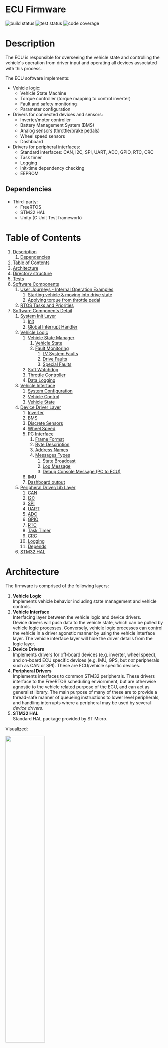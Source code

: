 ECU Firmware
============

![build status](https://img.shields.io/endpoint?url=https://gist.githubusercontent.com/lflaherty/726f8b4794888a707c32f7d8ed585224/raw/ev-ecu-badge-build.json) ![test status](https://img.shields.io/endpoint?url=https://gist.githubusercontent.com/lflaherty/28b16aeeb7b1799dae4080af603c9bcd/raw/ev-ecu-badge-test.json) ![code coverage](https://img.shields.io/endpoint?url=https://gist.githubusercontent.com/lflaherty/716b4527bfa5c501cd59c979dd8f359f/raw/ev-ecu-badge-coverage.json)

<h1 id="Description">Description</h1>

The ECU is responsible for overseeing the vehicle state and controlling the vehicle's operation from driver input and operating all devices associated with this process.

The ECU software implements:
* Vehicle logic:
    * Vehicle State Machine
    * Torque controller (torque mapping to control inverter)
    * Fault and safety monitoring
    * Parameter configuration
* Drivers for connected devices and sensors:
    * Inverter/motor controller
    * Battery Management System (BMS)
    * Analog sensors (throttle/brake pedals)
    * Wheel speed sensors
    * Dashboard
* Drivers for peripheral interfaces:
    * Standard interfaces: CAN, I2C, SPI, UART, ADC, GPIO, RTC, CRC
    * Task timer
    * Logging
    * init-time dependency checking
    * EEPROM

<h2 id="Dependencies">Dependencies</h2>

* Third-party:
    * FreeRTOS
    * STM32 HAL
    * Unity (C Unit Test framework)

<h1 id="Table-of-Contents">Table of Contents</h1>

<!-- TOC -->
1. [Description](#Description)
    1. [Dependencies](#Dependencies)
1. [Table of Contents](#Table-of-Contents)
1. [Architecture](#Architecture)
1. [Directory structure](#Directory-structure)
1. [Tests](#Tests)
1. [Software Components](#Software-Components)
    1. [User Journeys - Internal Operation Examples](#User-Journeys---Internal-Operation-Examples)
        1. [Starting vehicle & moving into drive state](#Starting-vehicle---moving-into-drive-state)
        1. [Applying torque from throttle pedal](#Applying-torque-from-throttle-pedal)
    1. [RTOS Tasks and Priorities](#RTOS-Tasks-and-Priorities)
1. [Software Components Detail](#Software-Components-Detail)
    1. [System Init Layer](#System-Init-Layer)
        1. [Init](#Init)
        1. [Global Interrupt Handler](#Global-Interrupt-Handler)
    1. [Vehicle Logic](#Vehicle-Logic)
        1. [Vehicle State Manager](#Vehicle-State-Manager)
            1. [Vehicle State](#Vehicle-State)
            1. [Fault Monitoring](#Fault-Monitoring)
                1. [LV System Faults](#LV-System-Faults)
                1. [Drive Faults](#Drive-Faults)
                1. [Special Faults](#Special-Faults)
        1. [Soft Watchdog](#Soft-Watchdog)
        1. [Throttle Controller](#Throttle-Controller)
        1. [Data Logging](#Data-Logging)
    1. [Vehicle Interface](#Vehicle-Interface)
        1. [System Configuration](#System-Configuration)
        1. [Vehicle Control](#Vehicle-Control)
        1. [Vehicle State](#Vehicle-State)
    1. [Device Driver Layer](#Device-Driver-Layer)
        1. [Inverter](#Inverter)
        1. [BMS](#BMS)
        1. [Discrete Sensors](#Discrete-Sensors)
        1. [Wheel Speed](#Wheel-Speed)
        1. [PC Interface](#PC-Interface)
            1. [Frame Format](#Frame-Format)
            1. [Byte Description](#Byte-Description)
            1. [Address Names](#Address-Names)
            1. [Messages Types](#Messages-Types)
                1. [State Broadcast](#State-Broadcast)
                1. [Log Message](#Log-Message)
                1. [Debug Console Message (PC to ECU)](#Debug-Console-Message-(PC-to-ECU))
        1. [IMU](#IMU)
        1. [Dashboard output](#Dashboard-output)
    1. [Peripheral Driver/Lib Layer](#Peripheral-Driver-Lib-Layer)
        1. [CAN](#CAN)
        1. [I2C](#I2C)
        1. [SPI](#SPI)
        1. [UART](#UART)
        1. [ADC](#ADC)
        1. [GPIO](#GPIO)
        1. [RTC](#RTC)
        1. [Task Timer](#Task-Timer)
        1. [CRC](#CRC)
        1. [Logging](#Logging)
        1. [Depends](#Depends)
    1. [STM32 HAL](#STM32-HAL)
<!-- END_TOC -->

<h1 id="Architecture">Architecture</h1>

The firmware is comprised of the following layers:

1. __Vehicle Logic__  
Implements vehicle behavior including state management and vehicle controls.
2. __Vehicle Interface__  
Interfacing layer between the vehicle logic and device drivers.  
Device drivers will push data to the vehicle state, which can be pulled by vehicle logic processes. Conversely, vehicle logic processes can control the vehicle in a driver agonstic manner by using the vehicle interface layer. The vehicle interface layer will hide the driver details from the logic layer.
3. __Device Drivers__  
Implements drivers for off-board devices (e.g. inverter, wheel speed), and on-board ECU specific devices (e.g. IMU, GPS, but _not_ peripherals such as CAN or SPI). These are ECU/vehicle specific devices.
4. __Peripheral Drivers__  
Implements interfaces to common STM32 peripherals. These drivers interface to the FreeRTOS scheduling enviornment, but are otherwise agnostic to the vehicle related purpose of the ECU, and can act as generalist library. The main purpose of many of these are to provide a thread-safe manner of queueing instructions to lower level peripherals, and handling interrupts where a peripheral may be used by several _device drivers_.
5. __STM32 HAL__  
Standard HAL package provided by ST Micro.

Visualized:
<p float="left">
  <img src="images/Firmware_Architecture_Basic_View.png" width="50%" />
</p>

<h1 id="Directory-structure">Directory structure</h1>

 * `doc` Supporting assets for docs
 * `src`
   * `cube-proj` Main entrypoint, STM32 HAL, firmware build, and STM32CubeIDE project
   * `vcu` Firmware specific to vehicle control unit.
   * `system-lib` Symlink to common MCU firmware.
 * `test` VCU tests (overlayed on top of system-lib tests)

<h1 id="Tests">Tests</h1>

The library is tested via a suite of unit tests contained under `test`. These unit tests leverge the unit testing framework, `Unity`. 

The tests can be executed by invoking `run_tests.sh`

Executing the tests will generate a code coverage report using `lcov`.

This will also invoke the unit tests from `evfirmware-lib` (`System/`)

<h1 id="Software-Components">Software Components</h1>

Expanding on the high level firmware stack from above, we can see all the software components:

<p float="left">
  <img alt="Firmware Components" src="images/Firmware_Architecture_Detailed_View.png" width="75%" />
</p>

<h2 id="User-Journeys---Internal-Operation-Examples">User Journeys - Internal Operation Examples</h2>

To visualize the flow of data through this system, we can consider a few examples:

<h3 id="Starting-vehicle---moving-into-drive-state">Starting vehicle & moving into drive state</h3>

The driver will:
1. Turn power on
2. Press brake, then simultaneously press dashboard button

The ECU firmware will, internally:

1. Power on
    1. Upon powering on, the init code will initialize all code modules.
    2. Devices will report their status to the _vehicle state_ module.
    3. The _vehicle state manager_ will query these fields until it is satisfied that the vehicle is in an idle, ready, and non fault state.
    4. When it transitions to this ready state, it instructs the _vehicle control_ module to flash in a manner that indicates this state.
    5. The _vehicle control_ module relays this requrest to the _dashboard output_.
    6. The state machine should be in the correct state now, and the driver is shown this state.
2. Driver moves vehicle into drive
    1. The driver physically presses the brake and dashboard button.
    2. At a specific polling period, the _discrete sensors_ module is recording the ADC measurements from the brake sensor ADC input, and the dashboard button input. These measurements are regularly being updated in the _vehicle state_.
    3. Simultaneously, the _vehicle state manager_ is monitoring _vehicle state_ for these fields. If the brake pressure is appropriately high, and the dashboard button has been simultaneously pressed, the _vehicle state manager_ will move through it's drive train power on process (more details in the _vehicle state manager_ doc), and if successful, will transition to the drive state. While transitioning, it instructs the _vehicle control_ module on what it needs the drive train to be doing.
    4. Once in the drive state, the _vehicle state manager_ will instruct the _vehicle control_ module to indicate on the dashboard that the car is in drive. This invokes a method in _dashboard output_ to update the indicator LED.

<h3 id="Applying-torque-from-throttle-pedal">Applying torque from throttle pedal</h3>

Once the driver puts the vehicle into it's drive state (as above), then pressing the accelerator should apply power to the wheels.

The process internal to the ECU:

* At a regular periodic interval, the _discrete sense_ module will sample all of the ADC input sensors, including the throttle pedal sensors.
    * The sensor values are averaged. If no fault condition is found (i.e. the sensors disagree), the _discrete sense_ module will push the latest sensor value to the _vehicle state_ module.
* Simultaneously, the _vehicle control_ state will:
    1. Periodically (the task nominally runs at 100Hz/10ms) request the latest throttle sensor value. The _vehicle control_ task and sensor tasks run at the same rate. The sensors have a higher priority, so the RTOS should execute sensors first. The sensor field in _vehicle state_ is protected via a mutex.
    2. With the latest throttle sensor value, the _throttle control_ module applies a torque mapping, converting the pedal depression percentage to a requested inverter torque in Nm.
    3. The _throttle control_ module invokes the _vehicle contorl_ module to apply this value of Nm to the drive train.
    4. The _vehicle control_ will then invoke the inverter driver to send a request for this value of torque.
    5. The inverter driver constructs a CAN bus message for the requested torque output, and sends it.
* Simultaneously, the _vehicle state manager_ is monitoring the vehicle state for any fault conditions or requested state changes.

To visualize this flow of data needed by the _vehicle control_ module:
<p float="left">
  <img alt="Detailed View - Control Example" src="images/Firmware_Architecture_Detailed_View_Example.png" width="75%" />
</p>

<h2 id="RTOS-Tasks-and-Priorities">RTOS Tasks and Priorities</h2>

The modules with RTOS tasks are arranged into the following priorities.

The RTOS (FreeRTOS) uses preemption and task priorities, and round robin scheduling for equal priorities.
Only modules that have RTOS tasks are shown here. The remaining drivers are invoked within an existing task context.

<p float="left">
  <img alt="RTOS Task Priorities" src="images/Firmware_Architecture_RTOS_task_layout.png" width="75%" />
</p>

The priorities are selected to achieve:
* Initialization is performed first, and at a higher priority than any other tasks that are started during init.  
This requires the init task to have the highest priority.
* We want the latest sensor data available for the logical tasks. This gives us the desire to have `Prio(RT critical sensors) > Prio(RT critical logic)`.
* We want real-time critical processes to have a high priority. The system performs RT critical work (i.e. driving the vehicle) alongside non-RT critical work (i.e. logging, or checking the PC interface). The RT critical work should always be performed ahead of other work, and non-RT critical work can fill the idle time in-between (most RT critical work is done at 10ms intervals, so the time after RT work has completed until the next 10ms step is available).
* The purpose of the soft watchdog is to capture a fault or hang in a critical task. All critical tasks regularly report to the soft watchdog. It is desirable to place the watchdog task as `Prio(soft watchdog) > Prio(all RT critical code)` such that:
    * Upon correct operation, the watchdog runs nominally in line with RT critical code.
    * Upon a single task having a fault where it hangs, the scheduler will context switch to the soft watchdog, whose internal counter will identify a fault.
    * If the fault causes the entire system (including scheduler) to lock up, the hardware watchdog will take over.
* Non RT critical tasks can be arranged on lower priorities.
    * Non RT critical sensors (useful for log data) are put on a higher priority than the log task for the same reason as above with the RT critical sensors/logic.

These priorities, in conjunction with the scheduler, enact the following de facto state machine:

<p float="left">
  <img alt="RTOS Scheduling State Machine" src="images/Firmware_Architecture_RTOS_task_state_machine.png" width="75%" />
</p>

This state machine is not explicitly coded as a state machine in the source, it is deliberate emergent behavior of the scheduler.

All critical logic registers with the watchdog handler.
The watchdog handler will trigger a system fault if any critical logic is not handled in a timely manner.

<h1 id="Software-Components-Detail">Software Components Detail</h1>

<h2 id="System-Init-Layer">System Init Layer</h2>

<h3 id="Init">Init</h3>

As the name suggests, this module is responsible for calling the init method of all other required modules in the system, and doing so in the correct order.

The init module maintains local ownership of the data structures required for all devices. It does not expose them in the global context.

The init module will create an init task, where all initialization methods are invoked from. Many init methods (for other modules) will create further RTOS tasks. Upon init completion, the init task will be deleted, however the data storage will remain.

<h3 id="Global-Interrupt-Handler">Global Interrupt Handler</h3>

This is really a sub-component of the init module, but broken out explicitly for clairty. Certain higher level drivers require some code to run from an interrupt handler. In some instances, the timing and frequency of these events would prohibit this from being done via RTOS task notifications (for example, the wheel speed sensors may run at several kHz, but perform very simple code for each ISR routine). The global interrupt handler simply implements the ISR routine, and calls each module's ISR as needed.

<h2 id="Vehicle-Logic">Vehicle Logic</h2>

<h3 id="Vehicle-State-Manager">Vehicle State Manager</h3>

The _Vehicle State Manager_ is responsible for two tasks:
* Managing the vehicle state
* Monitoring fault conditions (and handling them)

<h4 id="Vehicle-State">Vehicle State</h4>

<p float="left">
  <img alt="Vehicle State Machine" src="images/Vehicle_State_Machine.png" width="75%" />
</p>

The state diagram essentially follows:
1. Power up and wait for external devices to power up/become ready.
2. At user request, engage HV system and wait for HV to become ready.
3. Switch between driving states at user request.
4. Or enter fault state from any of the above if a fault is observed.

As noted in the diagram, there is no reverse drive state due to hill-climb/FSAE/etc vehicles having no rear visibility & no need to move in reverse.

<h4 id="Fault-Monitoring">Fault Monitoring</h4>

Faults are split into two categories: Drive Faults and LV System Faults.
* Drive faults will always invoke a transition to the fault state, regardless of origin state. 
* LV System faults will only invoke a transition to the fault state only from the `LV ready` state and onwards. Earlier during init (i.e. `LV startup` state), it is assumed that the LV systems may be in unsable states as they are initializing. After `LV startup`, all critical systems must remain in a known good state.

All faults are encoded into an error value. They are encoded as a binary one-hot system (i.e. individual faults are all a power of 2) such that multiple errors can be expressed as a logical OR of their individual error codes. Fault codes are encoded as a 32-bit word. LV System Faults occupy the lower 8 bits and Drive Faults oppupy top 24 bits.

<h5 id="LV-System-Faults">LV System Faults</h5>

| Component | Fault Condition | Configuration | Error Value | Notes |
| --------- | --------------- | ------------- | ----------- | ----- |
| Inverter/motor | CAN message timeout | Timeout period configurable | 0x00000001 | |
| BMS | CAN message timeout | Timeout period configurable | 0x00000002 | |
| Inverter | Inverter state is unexpected | | 0x00000004 | This code is only generated when the vehicle state is _LV Startup_. An unexpected inverter state from any other vehicle state would be error `0x01000000`. |
| Soft Watchdog Timeout | The soft watchdog task indicates a critical task is hung (not vehicle state manager) | | 0x00000008 | A fault in the vehicle state manager is handled as a special fault (described in [Special Faults](#Special-Faults)). |

<h5 id="Drive-Faults">Drive Faults</h5>

| Component | Fault Condition | Configuration | Error Value | Notes |
| --------- | --------------- | ------------- | ----------- | ----- |
| Accelerator Pedal | Outside of calibrated range | Calibration of pedal can be configured | 0x00000100 | A failure mode of a disconnected sensor would be handled here. |
| Accelerator Pedal | Redundant sensors disagree | Disagreement tolerance can be configured | 0x00000200 |  |
| Brake Pedal | Outside of calibrated range | Calibration of pedal can be configured | 0x00000400 | A failure mode of a disconnected sensor would be handled here. |
| Brake Pedal | Redundant sensors disagree | Disagreement tolerance can be configured | 0x00000800 |  |
| Brake Pedal | Accel/brake pedal abuse (both pedals simultaneously pressed) | Can be disabled | 0x00001000 |  |
| BMS | Any cell above temperature threshold | Limit configurable | 0x00002000 |  |
| BMS | Current draw too high | Limit configurable | 0x00004000 |  |
| BMS | Any cell above threshold voltage | Limit configurable | 0x00008000 |  |
| BMS | State of charge too low | Limit configurable | 0x00010000 |  |
| BMS | BMS fault indicator |  | 0x00020000 |  |
| Inverter/motor | Inverter internal temperature too high | Limit configurable | 0x00040000 |  |
| Inverter/motor | IGBTs above allowable temp | Limit configurable | 0x00080000 | Thermal throttling could be considered before this occurs (not currently implemented) |
| Inverter/motor | Motor above allowable temp | Limit configurable | 0x00100000 | Thermal throttling could be considered before this occurs (not currently implemented) |
| Inverter/motor | Current draw too high | Limit configurable | 0x00200000 |  |
| Inverter/motor | Inverter fault indicator |  | 0x00400000 |  |
| Inverter/motor | Inverter fault message |  | 0x00800000 |  |
| Inverter/motor | Inverter state is unexpected |  | 0x01000000 | This would result in a `0x00000004` if it occurs during the _LV Startup_ vehicle state. |

<h5 id="Special-Faults">Special Faults</h5>

A number of scenarios require more extreme management of a fault:
* A CPU fault  
_The code is configured to handle CPU faults (with a custom CPU hard fault handler)._
* A hardware watchdog timeout  
_There is a hardware watchdog in use in addition to the soft watchdog._  
_The hard watchdog will catch more extreme system hangs where the soft watchdog or RTOS scheduler has hung_
* A microcontroller brown-out
* The vehicle state manager has transitioned into a fault state, but peripherals indicate that they are still in fault state
* A soft watchdog has been triggered, but the vehicle state manager has not transitioned to it's fault state.

If these occur, the firmware will immeidately run a special fault handler where it moves the vehicle into a safe state by:
* Powering off inverter power channel
* Enabling the ECU fault output (this will open the SDC relays)
* Apply a solid LED output to indicate that the ECU is stuck
* Hold in an infinite loop - we no longer proceeed past this point.

These operations are done with as little firmware layers as possible - they will write directly to hardware (i.e. they bypass the `Vehicle Control` component, and the drivers below this, as it is likely unclear what has caused this fault).

<h3 id="Soft-Watchdog">Soft Watchdog</h3>

The soft watchdog is an indepent RTOS task where, during init, other critical tasks will register to the soft watchdog. During runtime, these critical tasks must "feed" the watchdog (just call a notification task to reset their respective counters). The watchdog will count how long it has been since a feed from each critical task. If the count exceeds a timeout, it will update a flag in the _vehicle state_, where the _state machine manager_ component will read this and act accordingly.

The soft watchdog will monitor the vehicle state. If a fault state is not entered within a small amount of time, the special fault handler will be invoked.

The soft watchdog task is also responsible for feeding the hardware watchdog. The soft watchdog should be able to account for all faults that don't prevent the task from running, which is where the hardware watchdog will take over (and run the special fault handler).

<h3 id="Throttle-Controller">Throttle Controller</h3>

This module will read the throttle pedal sensor value, translate this via a torque map to a request of Nm, and requests this from the inverter. This operation (or whether the module sits idle) is controlled via the API, and is called by the vehicle state manager.

The module contains a torque map. The exact torque value is found by linearly interpolating between entries of the torque map.

The torque map implemented is:
| Accelerator pedal % | Torque (Nm) |
| ------------------- | ------------------- |
| 0% | 0 Nm |
| 10% | 0 Nm |
| 50% | 100 Nm |
| 70% | 200 Nm |
| 100% | 500 Nm |

<p float="left">
  <img src="images/Torque_Response.png" width="75%" />
</p>

* The configured torque is based on a motor with a maximum torque of 500 Nm.
* A deadzone of 0 Nm is created between 0 and 10% pedal depression. To account for very light movement and ADC noise, a deadzone is applied.
* To allow for more precise control at slower speeds, the output torque up to 50% pressed is fairly limited.
* If the driver wants to accelerate rapidly, the torque increases rapidly after this point.

Single pedal driving and regenerative braking are currently not supported. Only mechanical braking is supported.

Any regenerative braking would be added to this module, however.

<h3 id="Data-Logging">Data Logging</h3>

The data logging module simply makes a copy of system state and logs it to a file on the SDMMC at on a regular periodic interval.

<h2 id="Vehicle-Interface">Vehicle Interface</h2>
<h3 id="System-Configuration">System Configuration</h3>

_Note: The system configuration as described here is is not currently implemented. The code currently implements a default config data structure._

The system configuration is a table of values used by the rest of the system during init. The table is populated by fields stored on the extermal EEPROM.

Configuration options include the pedal calibration, or fault timeout periods. The full list of configurations are available in `firmware/src/vcu/vehicleInterface/config/configData.h`.

Configuration values are stored on the 256Kbit (32KiB) EEPROM. To simplify development and modification, the external EEPROM is loaded with an instance of littlefs. The configuration items are stored as files under `/config/`. Their paths represent the field values and the file contents are the configuration value. Each file has a corresponding `*.crc32` checksum file.

E.g. for the calibration of accelerator pedal sensor A, the files are:
* `/config/inputs/accelPedal/calibrationA/rawLower` Raw ADC value corresponding to the pedal being 0% pressed.
* `/config/inputs/accelPedal/calibrationA/rawLower.crc32` 32-bit CRC of `rawLower`
* `/config/inputs/accelPedal/calibrationA/rawUpper` Raw ADC value corresponding to the pedal being fully pressed.
* `/config/inputs/accelPedal/calibrationA/rawUpper.crc32` 32-bit CRC of `rawUpper`

The PC interface can also query and update the values on the EEPROM, but they are only loaded into the _system configuration_ module at startup.

<h3 id="Vehicle-Control">Vehicle Control</h3>

The _Vehicle Control_ module is really just a shim. It contains APIs that allow control over any aspect of the car. Internally, it will just invoke one of the device drivers to achieve the requested funtionality.

Current operations supported:
* Enable inverter
* Disable inverter
* Request motor torque - set torque in Nm and motion direction
* Set power channel - set power channel number and enable/disable
* Set ECU error - set to enabled or disabled
* Set dash LED output - set to on or off

<h3 id="Vehicle-State">Vehicle State</h3>

The _vehicle state_ module holds the current physical state of the car and owns the sychronization primitives controlling thread-safe access to these variables.

You can safely copy the state by invoking `VehicleState_CopyState`. Alternatively, individual elements can be accessed by using `VehicleState_AccessAcquire` and then reading or writing values. `VehicleState_AccessRelease` must always be used after a successful acquire.

The vehicle state is conceuptialized as a tree, and currently contains:

* Input sensors
    * Averaged accelerator input [0.0 - 1.1]
    * Accelerator A input [0.0 - 1.1]
    * Accelerator B input [0.0 - 1.1]
    * Accelerator A raw ADC reading
    * Accelerator B raw ADC reading
    * Accelerator valid [bool]
* Dash inputs
    * Dash button pressed [bool]
* Vehicle sensors
    * GPS
        * UTC Time
        * Latitude
        * Longitude
        * Position fix?
        * Number of satellites
    * SDC
        * BMS fault state [bool, true = fault condition]
        * BSPD fault state
        * IMD fault state
        * ECU fault output active
    * Wheel speed
        * Wheel speed front (RPM)
        * Wheel speed rear (RPM)
        * Wheel speed front count
        * Wheel speed rear count
* GLV state
    * PDM channel state 1-8 [bool, true = power enabled]
* Battery state
    * Maximum cell voltage [Volts]
    * Maximum cell voltage - Cell ID
    * Maximum cell temperature [Celsius]
    * Maximum cell temperature - Cell ID
    * Minimum cell voltage [Volts]
    * Minimum cell voltage - Cell ID
    * Minimum cell temperature [Celsius]
    * Minimum cell temperature - Cell ID
    * DC Current [Amps]
    * DC Voltage [Volts]
    * BMS Fault indicator [bool]
    * BMS number of populated cells
    * BMS message counter
    * BMS failsafe status
* Motor
    * Temperature [Celsius]
    * Angle [Degrees]
    * Speed [rpm]
    * Phase A current [Amps]
    * Phase B current [Amps]
    * Phase C current [Amps]
    * Calculated torque [Nm]
* Inverter
    * Module A temperature [Celsius]
    * Module B temperature [Celsius]
    * Module C temperature [Celsius]
    * Gate driver temperature [Celsius]
    * Control board temperature [Celsius]
    * Output frequency [Hz]
    * DC bus current [Amps]
    * DC bus voltage [Amps]
    * Output voltage [Line-neutral voltage]
    * D-axis voltage [Volts]
    * Q-axis voltage [Volts]
    * Commanded flux [Wb]
    * Feedback flux [Wb]
    * D-axis current feedback [Amps]
    * Q-axis current feedback [Amps]
    * D-axis commanded current [Amps]
    * Q-axis commanded current [Amps]
    * Commanded torque [Nm]
    * Modulation index
    * Flux weakening output [Amps]
    * Inverter VSM state
    * Inverter state
    * Discharge state
    * Inverter enabled [bool]
    * Motion direction
    * Timer counts (incremented every 3ms)
    * Run faults (inverter fault codes)
    * Post fault (inverter fault codes)

<h2 id="Device-Driver-Layer">Device Driver Layer</h2>
<h3 id="Inverter">Inverter</h3>

This module will handle CAN bus messages from the inverter, updating the state machine, and will construct CAN bus messages to send to the inverter based on the driver API.

The inverter driver is based a Cascadia Motion Sytems CM200 inverter.

<h3 id="BMS">BMS</h3>

This module will handle CAN bus messages from the inverter, updating the state machine.

The BMS driver is based on an OrionBMS 2 with the following CAN message configuration:

| CAN ID | Message Name | Frequency | Data[0] | Data[1] | Data[2] | Data[3] | Data[4] | Data[5] | Data[6] | Data[7] |
| ------ | ------------ | --------- | ------- | ------- | ------- | ------- | ------- | ------- | ------- | ------- |
| 0x301 | Max cell state | 100 Hz | Max cell temperature LSB | Max cell temperature MSB | Max temperature cell ID | Max cell voltage LSB | Max cell voltage MSB | Max voltage cell ID | 0 | 0 |
| 0x302 | Min cell state | 100 Hz | Min cell temperature LSB | Min cell temperature MSB | Min temperature cell ID | Min cell voltage LSB | Min cell voltage MSB | Min voltage cell ID | 0 | 0 |
| 0x303 | Pack state | 100 Hz | DC current LSB | DC current MSB | Bus voltage LSB | Bus voltage MSB | State of charge LSB | State of charge MSB | 0 | 0 |
| 0x304 | Status | 100 Hz | Counter | Populated Cells | Failsafe status LSB | Failsafe status MSB | 0 | 0 | 0 | 0 |

All fields size >1 byte are sent LSB first.

**Data Formats**:
| Field | Data Type | Encoding | Range | Notes |
| ----- | --------- | -------- | ----- | ----- |
| Temperature | int16 | Temperature in degrees C x10 | -3276.8 °C to +3276.7 °C | |
| Cell Voltage | int16 | Voltage in Volts x100 | -327.68 V to +327.67 V | |
| Cell ID | uint8 | Raw cell number | 0 to 255 | |
| Pack Current | int16 | Current in Amps x10 | -3276.8 A to +3276.7 A | |
| Pack Voltage | int16 | Current in Volts x10 | -3276.8 V to +3276.7 V | |
| State of charge | uint16 | Percentage x100 | 0% to 655.35% | |
| Counter | uint8 | Raw value | 0 to 255 | Increments for every message |


<h3 id="Discrete-Sensors">Discrete Sensors</h3>

This module perodically reads discrete sensors (GPIO inputs and ADC inputs) and pushes the results to the vehicle state.

This module currently handles:
* Accelerator pedal A
* Accelerator pedal B
* Average accelerator pedal
* Brake pressure front
* Brake pressure rear
* Bashboard button

The module updates these values on a regular 100Hz update tick.

<h3 id="Wheel-Speed">Wheel Speed</h3>

The wheel speed sensor measures the speed of a hall effect wheel speed sensor. The sensor driver assumes that the spacing of the teeth is uniform, and that the high/low size of the sensor teeth are equal. The number of teeth is configurable at init. The sensor will produce a new reading every 1 second.

The voltage input appears as a PWM signal. The frequency of the PWM signal encodes the wheel speed.

The module implements an ISR (that is invoked by the [Global Interrupt Handler](#Global-Interrupt-Handler)). This does a GPIO read on the wheel speed sensor hall effect inputs, and then pushes these values to an RTOS queue. In the main task, the driver pulls these readings off, and calculates the number of 0V -> 24V transitions over the 1s period, informing a simple conversion to RPM.

<h3 id="Power-Distribution-Module-(PDM)">Power Distribution Module (PDM)</h3>

This module is simply an abstraction to access the correct GPIO pins to control the 24V power output channels. When updating a power channel, the module will also reflect the change in the [Vehicle State](#Vehicle-State) module.

<h3 id="Shutdown-Circuit-(SDC)">Shutdown Circuit (SDC)</h3>

The module serves two purposes:
* A simple abstraction to access the ECU error output
* Update the [Vehicle State](#Vehicle-State) when any of the SDC error inputs (BMS error, IMD error, SDC error) is asserted.

The [Global Interrupt Handler](#Global-Interrupt-Handler) invokes the SDC ISR method when the GPIO interrupt is triggered. The SDC ISR method will read the state of all the SDC inputs via a simple GPIO read. If any errors are asserted, a FreeRTOS task notification is used to awake the SDC task, finally updating the field in the [Vehicle State](#Vehicle-State).

<h3 id="PC-Interface">PC Interface</h3>

The PC interface implements the serial (RS232) interface to a debug/control computer.

The following functions can currently be performed over the interface:
* Sending ECU log messages
* Sending ECU state updates
* Debug terminal

The serial interface communication is performed via a Modbus protocol. This allows the debug PC to multiplex the different types of data and handle independent operations. It also allows easier expansion of the PC interface.

<h4 id="Frame-Format">Frame Format</h4>

Words are transmitted MSB first.

The console is configured to 115200 bps.

| Byte | Content |
| ---- | ------- |
| 0 | Start |
| 1 | Address[1] |
| 2 | Address[0] |
| 3 | Function[1] |
| 4 | Function[0] |
| 5 .. 5+(n-1) | Data[n..0] |
| 6+(n-1) | CRC[3] |
| 7+(n-1) | CRC[2] |
| 8+(n-1) | CRC[1] |
| 9+(n-1) | CRC[0] |
| 10+(n-1) | End[1] |
| 11+(n-1) | End[0] |

<h4 id="Byte-Description">Byte Description</h4>

| Section | Length (Bytes) | Description |
| ------- | -------------- | ----------- |
| Start | 1 | Payload begin. Equal to 0x80 |
| Address | 2 | Address of receiver |
| Function | 2 | Message type |
| Data | n | Message data |
| CRC | 4 | 32-bit cyclic redundancy check |
| End | 2 | Frame end. Equal to <CR><LF> |

<h4 id="Address-Names">Address Names</h4>

| Address | Target |
| ------- | ------ |
| 0x01 | ECU |
| 0x02 | Debug PC |

<h4 id="Messages-Types">Messages Types</h4>

<h5 id="State-Broadcast">State Broadcast</h5>

| | |
| - | - |
| Message Name | State Broadbast |
| Function | 0x01 |
| Transmit Rate | 1Hz per data field |
| Send Address | 0x01 |
| Target Address | 0x02 |
| Data Length | 7 |
| Message Length | 18 |
| Description | Transmit live vehicle data from the [Vehicle Interface](#Vehicle-Interface) layer. |

| Data[0] | Data[1] | Data[2] | Data[3] | Data[4] | Data[5] | Data[6] |
| ------- | ------- | ------- | ------- | ------- | ------- | ------- |
| FieldID[1] | FieldID[0] | FieldSize | Data[3] | Data[2] | Data[1] | Data[0] |

* `FieldID` ID of field. IDs are located at `firmware/src/vcu/device/pcinterface/fieldId.h`.
* `FieldSize` size of `Data` (bytes).
* `Data[3..0]` latest contents of field.

<h5 id="Log-Message">Log Message</h5>

| | |
| - | - |
| Message Name | Log Message |
| Function | 0x02 |
| Transmit Rate | Variable (upon ECU log event) |
| Send Address | 0x01 |
| Target Address | 0x02 |
| Data Length | 32 |
| Message Length | 43 |
| Description | Continuously dumps print/log messages. Transmits up to 32 bytes at once - no more to avoid data corruption. Unused bytes are left as zeros and are ignored. Note that this message _could_ be read with an incorect CRC when displaying output as it just contains ASCII text. |

| Data[0..31]|
| ------- |
| LogChar[0..31] |

* `LogChar` ASCII byte

<h5 id="Debug-Console-Message-(PC-to-ECU)">Debug Console Message (PC to ECU)</h5>

| | |
| - | - |
| Message Name | Debug Message (ECU -> PC) |
| Function | 0x09 |
| Transmit Rate | Variable (upon response generated) |
| Send Address | 0x02 |
| Target Address | 0x01 |
| Data Length | 8 |
| Message Length | 17 |
| Description | Transmits a text command to the ECU. For help with the debug terminal, issue the command `help`. View more details at `firmware/src/vcu/device/pcinterface/debugtermcommands.c`. |

| Data[0..7]|
| ------- |
| CmdStr[0..7] |

* `CmdStr` String to append to the internal command buffer.

#### Debug Console Message (ECU -> PC)

This message ID is currently TBD. The current implementation prints log messages when handling debug console requests.

<h3 id="Multi-purpose-IO-(MPIO)">Multi-purpose IO (MPIO)</h3>

Implements a simple wrapper around the multi-purpose IO components on the ECU board. Allows an ADC read operation, or simple GPIO read/write.

The module will set the output mode pin. As with the ADC/GPIO drivers, the STM32-specific pin configuration is done seperately.

<h3 id="IMU">IMU</h3>

The board contains a MPU-6050 IMU. The IMU interfaces over the I2C bus.

The data from the IMU (accelerometer and gyroscope) would be pushed into the vehicle state.

This data is currently not used for any vehicle control and exists for offboard analysis.

This module is currently unimplemented.

<h3 id="Dashboard-output">Dashboard output</h3>

The current dashboard consists of a single LED output and button input. The dashboard output controls a single GPIO pin.

<h2 id="Peripheral-Driver-Lib-Layer">Peripheral Driver/Lib Layer</h2>
<h3 id="CAN">CAN</h3>

The CAN bus module provides a thread safe wrapper around the CAN bus hardware on the STM32. The CAN interface is accessed via the STM32 HAL internally.

FreeRTOS queues and semaphores are used to gate access to the peripheral, with access to three in parallel possible. The internal queues allow any FreeRTOS thread/task to enqueue a CAN tx message by making `CAN_SendMessage` thread safe. The module does this by using `CAN_SendMessage` to place pending messages on a queue and automatically sending queued messages when Tx complete interrupts trigger.

<p float="left">
  <img src="images/CAN_Data_Structure.png" width="75%" />
</p>

<p float="left">
  <img src="images/CAN_SendMessage.png" width="49%" />
  <img src="images/CAN_ISR_TxCompleteCallback.png" width="49%" />
</p>

This module also implements the CAN rx ISRs. Other code modules can register to "listen" for CAN messages. The other code modules register a queue where their CAN messages can be placed and a FreeRTOS notification structure to notify. When the rx ISR is triggered, the CAN message is read, the appropriate target queues are found via the registered CAN IDs, the message is copied to the appropriate queues, and the appropriate task notifications are made.

<p float="left">
  <img src="images/CAN_RegisterQueue.png" width="29%" />
  <img src="images/CAN_ISR_RxMsgPending_Callback.png" width="49%" />
</p>

<h3 id="I2C">I2C</h3>

The I2C driver provides a thread safe wrapper of the STM32 HAL DMA I2C interface. The driver will wait for the hardware to become free (up to a timeout).

One difference to the CAN bus driver is that it works synchronously with Read and Write operations, and does not allow for registering for responses (the I2C comms are completed inline).

<h3 id="SPI">SPI</h3>

The SPI driver works similarly to the I2C driver in that it provides a thread safe wrapper around the SPI peripherals. However, a simple SPI transfer (and a blocking transfer) are provided.

The blocking transfer uses the STM32 HAL blocking API and will busy loop while waiting for the transfer to complete.

The non blocking transfer uses DMA to perform the transfer and immediately returns when the transfer has begun.

<h3 id="UART">UART</h3>

The UART driver works almost entirely the same as the CAN driver:

* The `UART_SendMessage` will either send the message directly to the UART hardware, or place it in a software queue if the hardware is already performing a transfer.
* For receive, the API allows for setting a receive data stream. The receive interrupt (which can handle variable length data using the frame end detection) will place data on the stream as it receives data. Unlike CAN, only one consumer can be applied per UART interface.

The STM32 hardware allows the U(S)ART to be managed via DMA, so this driver utilizes the DMA controller to run the UART interfaces.

<h3 id="ADC">ADC</h3>

The ADC driver configures the ADC peripherals to read via DMA and provide a thread safe interface (a simple `ADC_Get` once the device is running).

A helper function to apply linear scaling is also provided.

<h3 id="GPIO">GPIO</h3>

This module of code simply adds an abstraction layer above the STM32 HAL GPIO code to improve code portability. This layer is intended to fully cover the peripheral capabilities, so a simple GPIO wrapper is needed.

<h3 id="RTC">RTC</h3>

Similarly to the GPIO, this module wraps around the STM32 HAL RTC driver.

<h3 id="Task-Timer">Task Timer</h3>

The task timer module implements the timer ISR and sends FreeRTOS task notifications. Tasks can notify for period notifications (e.g. tasks that run at 100Hz) that allow them to run exactly at a specific frequency.

The depdendent tasks can pend on a notification until the task timer notifies them that they can run. This allows 100Hz tasks to run exactly at 10ms intervals without delay (regardless of run-time jitter).

The hardware is configured with an external crystal, making the timing highly accurate. The timer has been tested to maintain timing accuracy up to 20kHz.

When timing is above 1kHz, FreeRTOS scheduling must be recalculated. This currently isn't in place as the ECU only requires 100Hz.

<h3 id="CRC">CRC</h3>

This module is a simple wrapper around the STM32 CRC calculation hardware.

<h3 id="Logging">Logging</h3>

The logging module's use is to provide the `Log_Print` method which replaces `printf`.

The logging module will opertionally output the log data to two sources:
* SWD SWO - the SWD header is wired to support the SWO pin, so when using a debugger, SWO signals can be monitored, and the logging module can copy all log data to this interface.
* An arbitrary stream - this can be configured to copy data to any software stream. In practice, the [PC Interface](#PC-Interface) module will invoke `Log_SetSerialStream` to consume the log data, and will subsequently encode the logs onto a special serial structure for a connected PC on the UART interface.

<h3 id="Depends">Depends</h3>

Each module can use the `REGISTER*` macros to get a module ID which can be depended on by other module. Modules' init methods can invoke a `DEPEND_ON` or `DEPEND_ON_STATIC` method to ensure that other code that a particular module depends on has actually been initialized.

<h2 id="STM32-HAL">STM32 HAL</h2>

The STM32 HAL is simply the ST Micro provided HAL for the STM32 F7 microcontroller.
